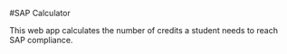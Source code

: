 #SAP Calculator

This web app calculates the number of credits a student needs to reach SAP compliance.
